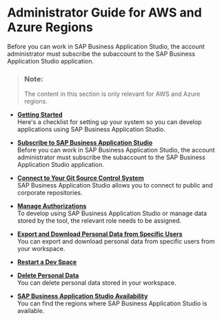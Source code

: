 <!-- loio545ba7d9b3034679b7ea08bc36617c6c -->

# Administrator Guide for AWS and Azure Regions

Before you can work in SAP Business Application Studio, the account administrator must subscribe the subaccount to the SAP Business Application Studio application.

> ### Note:  
> The content in this section is only relevant for AWS and Azure regions.

-   **[Getting Started](Getting_Started_19611dd.md)**  
Here's a checklist for setting up your system so you can develop applications using SAP Business Application Studio.
-   **[Subscribe to SAP Business Application Studio](Subscribe_to_SAP_Business_Application_Studio_6331319.md)**  
Before you can work in SAP Business Application Studio, the account administrator must subscribe the subaccount to the SAP Business Application Studio application.
-   **[Connect to Your Git Source Control System](Connect_to_Your_Git_Source_Control_System_e7a42bc.md)**  
SAP Business Application Studio allows you to connect to public and corporate repositories.
-   **[Manage Authorizations](Manage_Authorizations_01e69c5.md)**  
To develop using SAP Business Application Studio or manage data stored by the tool, the relevant role needs to be assigned.
-   **[Export and Download Personal Data from Specific Users](Export_and_Download_Personal_Data_from_Specific_Users_8091e47.md)**  
You can export and download personal data from specific users from your workspace.
-   **[Restart a Dev Space](Restart_a_Dev_Space_1f54583.md)**  

-   **[Delete Personal Data](Delete_Personal_Data_03da2fa.md)**  
You can delete personal data stored in your workspace.
-   **[SAP Business Application Studio Availability](SAP_Business_Application_Studio_Availability_8509485.md)**  
You can find the regions where SAP Business Application Studio is available.

